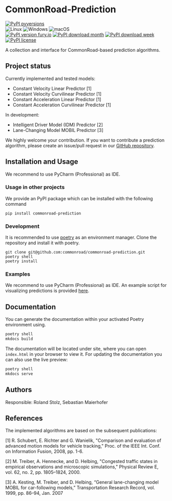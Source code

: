# CommonRoad-Prediction
[![PyPI pyversions](https://img.shields.io/pypi/pyversions/commonroad-prediction.svg)](https://pypi.python.org/pypi/commonroad-prediction/)  
![Linux](https://img.shields.io/badge/Linux-FCC624?style=for-the-badge&logo=linux&logoColor=black)
![Windows](https://img.shields.io/badge/Windows-0078D6?style=for-the-badge&logo=windows&logoColor=white)
![macOS](https://img.shields.io/badge/mac%20os-000000?style=for-the-badge&logo=macos&logoColor=F0F0F0)  
[![PyPI version fury.io](https://badge.fury.io/py/commonroad-prediction.svg)](https://pypi.python.org/pypi/commonroad-prediction/)
[![PyPI download month](https://img.shields.io/pypi/dm/commonroad-prediction.svg?label=PyPI%20downloads)](https://pypi.python.org/pypi/commonroad-prediction/) 
[![PyPI download week](https://img.shields.io/pypi/dw/commonroad-prediction.svg?label=PyPI%20downloads)](https://pypi.python.org/pypi/commonroad-prediction/)   
[![PyPI license](https://img.shields.io/pypi/l/commonroad-prediction.svg)](https://pypi.python.org/pypi/commonroad-prediction/)

A collection and interface for CommonRoad-based prediction algorithms.

## Project status
Currently implemented and tested models:   

- Constant Velocity Linear Predictor [1]
- Constant Velocity Curvilinear Predictor [1]
- Constant Acceleration Linear Predictor [1]
- Constant Acceleration Curvilinear Predictor [1]

In development:
- Intelligent Driver Model (IDM) Predictor [2]
- Lane-Changing Model MOBIL Predictor [3]

We highly welcome your contribution.
If you want to contribute a prediction algorithm, please create an issue/pull request in our [GitHub repository](https://github.com/commonroad/commonroad-prediction).


## Installation and Usage
We recommend to use PyCharm (Professional) as IDE.  
### Usage in other projects
We provide an PyPI package which can be installed with the following command
```shell
pip install commonroad-prediction
```

### Development
It is recommended to use [poetry](https://python-poetry.org/) as an environment manager.
Clone the repository and install it with poetry.
```shell
git clone git@github.com:commonroad/commonroad-prediction.git
poetry shell
poetry install
```

### Examples
We recommend to use PyCharm (Professional) as IDE. 
An example script for visualizing predictions is provided [here](example.md).


## Documentation
You can generate the documentation within your activated Poetry environment using.
```bash
poetry shell
mkdocs build
```
The documentation will be located under site, where you can open `index.html` in your browser to view it.
For updating the documentation you can also use the live preview:
```bash
poetry shell
mkdocs serve
```

## Authors
Responsible: Roland Stolz, Sebastian Maierhofer


## References
The implemented algorithms are based on the subsequent publications:  

[1] R. Schubert, E. Richter and G. Wanielik, 
"Comparison and evaluation of advanced motion models for vehicle tracking,"
Proc. of the IEEE Int. Conf. on Information Fusion, 2008, pp. 1-6.

[2] M. Treiber, A. Hennecke, and D. Helbing, 
"Congested traffic states in empirical observations and microscopic simulations,"
Physical Review E, vol. 62, no. 2, pp. 1805–1824, 2000.

[3] A. Kesting, M. Treiber, and D. Helbing, 
“General lane-changing model MOBIL for car-following models,” 
Transportation Research Record, vol. 1999, pp. 86–94, Jan. 2007